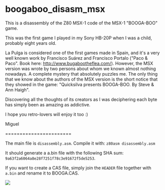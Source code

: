 # boogaboo_disasm_msx
This is a disassembly of the Z80 MSX-1 code of the MSX-1 "BOOGA-BOO" game.

This was the first game I played in my Sony HB-20P when I was a child, probably eight years old.

La Pulga is considered one of the first games made in Spain, and it's a very well known work by Francisco Suárez and Francisco Portalo ("Paco & Paco". Book here: http://www.bugabootheflea.com/). However, the MSX version was wrote by two persons about whom we known almost nothing nowadays. A complete mystery that absolutely puzzles me. The only thing that we know about the authors of the MSX version is the short notice that they showed in the game: "Quicksilva presents BOOGA-BOO. By Steve & Ann Haigh".

Discovering all the thoughts of its creators as I was deciphering each byte has simply been as amazing as addictive.

I hope you retro-lovers will enjoy it too :)

Miguel

=======================


The main file is `disassembly.asm`. Compile it with: `z80asm disassembly.asm`

It should generate a a.bin file with the following SHA sum: `9a63f2a6064a8e28f7251f78c3e91672f5de5253`.

If you want to create a CAS file, simply join the `HEADER` file together with `a.bin` and rename it to BOOGA.CAS.

![](http://mcolom.info/ext_images/pulga/gi_scenario.png)

